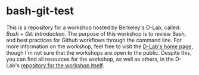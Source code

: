 # bash-git-test

This is a repository for a workshop hosted by Berkeley's D-Lab, called: *Bash + Git: Introduction*. The purpose of this workshop is to review Bash, and best practices for Github workflows through the command line. For more information on the workshop, feel free to visit the [D-Lab's home page](https://dlab.berkeley.edu/), though I'm not sure that the workshops are open to the public. Despite this, you can find all resources for the workshop, as well as others, in the D-Lab's [repository for the workshop itself](https://github.com/dlab-berkeley/Bash-Git). 

